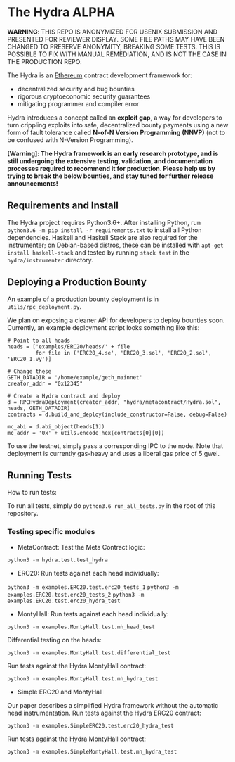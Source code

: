 # The Hydra ALPHA

**WARNING**: THIS REPO IS ANONYMIZED FOR USENIX SUBMISSION AND PRESENTED FOR REVIEWER DISPLAY.
SOME FILE PATHS MAY HAVE BEEN CHANGED TO PRESERVE ANONYMITY, BREAKING SOME TESTS.
THIS IS POSSIBLE TO FIX WITH MANUAL REMEDIATION, AND IS NOT THE CASE IN THE PRODUCTION REPO.

The Hydra is an [Ethereum](https://ethereum.org) contract development framework for: 

- decentralized security and bug bounties
- rigorous cryptoeconomic security guarantees
- mitigating programmer and compiler error

Hydra introduces a concept called an **exploit gap**, a way for developers to turn 
crippling exploits into safe, decentralized bounty payments using a new form of
fault tolerance called **N-of-N Version Programming (NNVP)** (not to be confused
with N-Version Programming). 

**[Warning]: The Hydra framework is an early research prototype, and is still 
undergoing the extensive testing, validation, and documentation processes required 
to recommend it for production. Please help us by trying to break the below 
bounties, and stay tuned for further release announcements!**

## Requirements and Install

The Hydra project requires Python3.6+.  After installing Python, run
``python3.6 -m pip install -r requirements.txt`` to install all Python
dependencies.  Haskell and Haskell Stack are also required for the instrumenter;
on Debian-based distros, these can be installed with ``apt-get install haskell-stack``
and tested by running ``stack test`` in the ``hydra/instrumenter`` directory.

## Deploying a Production Bounty

An example of a production bounty deployment is in ``utils/rpc_deployment.py``.

We plan on exposing a cleaner API for developers to deploy bounties soon.  Currently,
an example deployment script looks something like this:

```
# Point to all heads
heads = ['examples/ERC20/heads/' + file
		 for file in ('ERC20_4.se', 'ERC20_3.sol', 'ERC20_2.sol', 'ERC20_1.vy')]

# Change these
GETH_DATADIR = '/home/example/geth_mainnet'
creator_addr = "0x12345"
	
# Create a Hydra contract and deploy
d = RPCHydraDeployment(creator_addr, "hydra/metacontract/Hydra.sol", heads, GETH_DATADIR)
contracts = d.build_and_deploy(include_constructor=False, debug=False)

mc_abi = d.abi_object(heads[1])
mc_addr = '0x' + utils.encode_hex(contracts[0][0])
```

To use the testnet, simply pass a corresponding IPC to the node.  Note that deployment
is currently gas-heavy and uses a liberal gas price of 5 gwei.

## Running Tests
How to run tests:

To run all tests, simply do ``python3.6 run_all_tests.py`` in the root of this repository.

### Testing specific modules

- MetaContract:
Test the Meta Contract logic:

`python3 -m hydra.test.test_hydra`

- ERC20: 
Run tests against each head individually:

`python3 -m examples.ERC20.test.erc20_tests_1`
`python3 -m examples.ERC20.test.erc20_tests_2`
`python3 -m examples.ERC20.test.erc20_hydra_test`

- MontyHall:
Run tests against each head individually:

`python3 -m examples.MontyHall.test.mh_head_test`

Differential testing on the heads:

`python3 -m examples.MontyHall.test.differential_test`

Run tests against the Hydra MontyHall contract:

`python3 -m examples.MontyHall.test.mh_hydra_test`

- Simple ERC20 and MontyHall

Our paper describes a simplified Hydra 
framework without the automatic head instrumentation. Run tests against the 
Hydra ERC20 contract:

`python3 -m examples.SimpleERC20.test.erc20_hydra_test`

Run tests against the Hydra MontyHall contract:

`python3 -m examples.SimpleMontyHall.test.mh_hydra_test`
